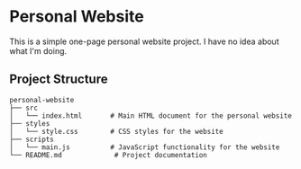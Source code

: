 # Personal Website

This is a simple one-page personal website project. I have no idea about what I'm doing.

## Project Structure

```
personal-website
├── src
│   └── index.html       # Main HTML document for the personal website
├── styles
│   └── style.css        # CSS styles for the website
├── scripts
│   └── main.js          # JavaScript functionality for the website
└── README.md             # Project documentation
```
